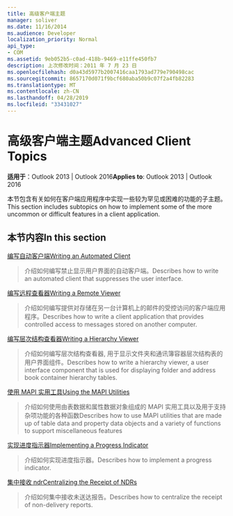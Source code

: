 ```yaml
---
title: 高级客户端主题
manager: soliver
ms.date: 11/16/2014
ms.audience: Developer
localization_priority: Normal
api_type:
- COM
ms.assetid: 9eb052b5-c0ad-418b-9469-e11ffe450fb7
description: 上次修改时间：2011 年 7 月 23 日
ms.openlocfilehash: d0a43d5977b2007416caa1793ad779e790498cac
ms.sourcegitcommit: 8657170d071f9bcf680aba50b9c07f2a4fb82283
ms.translationtype: MT
ms.contentlocale: zh-CN
ms.lasthandoff: 04/28/2019
ms.locfileid: "33431027"
---
```

# <a name="advanced-client-topics"></a><span data-ttu-id="d1539-103">高级客户端主题</span><span class="sxs-lookup"><span data-stu-id="d1539-103">Advanced Client Topics</span></span>

  
  
<span data-ttu-id="d1539-104">**适用于**：Outlook 2013 | Outlook 2016</span><span class="sxs-lookup"><span data-stu-id="d1539-104">**Applies to**: Outlook 2013 | Outlook 2016</span></span> 
  
<span data-ttu-id="d1539-105">本节包含有关如何在客户端应用程序中实现一些较为罕见或困难的功能的子主题。</span><span class="sxs-lookup"><span data-stu-id="d1539-105">This section includes subtopics on how to implement some of the more uncommon or difficult features in a client application.</span></span>
  
## <a name="in-this-section"></a><span data-ttu-id="d1539-106">本节内容</span><span class="sxs-lookup"><span data-stu-id="d1539-106">In this section</span></span>

[<span data-ttu-id="d1539-107">编写自动客户端</span><span class="sxs-lookup"><span data-stu-id="d1539-107">Writing an Automated Client</span></span>](writing-an-automated-client.md)
  
> <span data-ttu-id="d1539-108">介绍如何编写禁止显示用户界面的自动客户端。</span><span class="sxs-lookup"><span data-stu-id="d1539-108">Describes how to write an automated client that suppresses the user interface.</span></span>
    
[<span data-ttu-id="d1539-109">编写远程查看器</span><span class="sxs-lookup"><span data-stu-id="d1539-109">Writing a Remote Viewer</span></span>](writing-a-remote-viewer.md)
  
> <span data-ttu-id="d1539-110">介绍如何编写提供对存储在另一台计算机上的邮件的受控访问的客户端应用程序。</span><span class="sxs-lookup"><span data-stu-id="d1539-110">Describes how to write a client application that provides controlled access to messages stored on another computer.</span></span>
    
[<span data-ttu-id="d1539-111">编写层次结构查看器</span><span class="sxs-lookup"><span data-stu-id="d1539-111">Writing a Hierarchy Viewer</span></span>](writing-a-hierarchy-viewer.md)
  
> <span data-ttu-id="d1539-112">介绍如何编写层次结构查看器, 用于显示文件夹和通讯簿容器层次结构表的用户界面组件。</span><span class="sxs-lookup"><span data-stu-id="d1539-112">Describes how to write a hierarchy viewer, a user interface component that is used for displaying folder and address book container hierarchy tables.</span></span>
    
[<span data-ttu-id="d1539-113">使用 MAPI 实用工具</span><span class="sxs-lookup"><span data-stu-id="d1539-113">Using the MAPI Utilities</span></span>](using-the-mapi-utilities.md)
  
> <span data-ttu-id="d1539-114">介绍如何使用由表数据和属性数据对象组成的 MAPI 实用工具以及用于支持杂项功能的各种函数</span><span class="sxs-lookup"><span data-stu-id="d1539-114">Describes how to use MAPI utilities that are made up of table data and property data objects and a variety of functions to support miscellaneous features</span></span>
    
[<span data-ttu-id="d1539-115">实现进度指示器</span><span class="sxs-lookup"><span data-stu-id="d1539-115">Implementing a Progress Indicator</span></span>](implementing-a-progress-indicator.md)
  
> <span data-ttu-id="d1539-116">介绍如何实现进度指示器。</span><span class="sxs-lookup"><span data-stu-id="d1539-116">Describes how to implement a progress indicator.</span></span>
    
[<span data-ttu-id="d1539-117">集中接收 ndr</span><span class="sxs-lookup"><span data-stu-id="d1539-117">Centralizing the Receipt of NDRs</span></span>](centralizing-the-receipt-of-ndrs.md)
  
> <span data-ttu-id="d1539-118">介绍如何集中接收未送达报告。</span><span class="sxs-lookup"><span data-stu-id="d1539-118">Describes how to centralize the receipt of non-delivery reports.</span></span>
    

